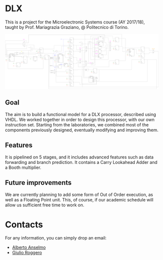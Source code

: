 # DLX
This is a project for the Microelectronic Systems course (AY 2017/18), taught by Prof. Mariagrazia Graziano, @ Politecnico di Torino.

![Datapath](DATAPATH.png)

## Goal
The aim is to build a functional model for a DLX processor, described using VHDL. We worked together in order to design this processor, with our own instruction set. Starting from the laboratories, we combined most of the components previously designed, eventually modifying and improving them.

## Features
It is pipelined on 5 stages, and it includes advanced features such as data forwarding and branch prediction. It contains a Carry Lookahead Adder and a Booth multiplier.


## Future improvements
We are currently planning to add some form of Out of Order execution, as well as a Floating Point unit. This, of course, if our academic schedule will allow us sufficient free time to work on.

# Contacts
For any information, you can simply drop an email:
* [Alberto Anselmo](mailto:s251291@studenti.polito.it)
* [Giulio Roggero](mailto:s251311@studenti.polito.it)	